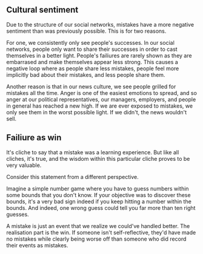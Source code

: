 ## Cultural sentiment

Due to the structure of our social networks, mistakes have a more negative sentiment than was previously possible. This is for two reasons.

For one, we consistently only see people's successes. In our social networks, people only want to share their successes in order to cast themselves in a better light. People's failiures are rarely shown as they are embarrased and make themselves appear less strong. This causes a negative loop where as people share less mistakes, people feel more implicitly bad about their mistakes, and less people share them.

Another reason is that in our news culture, we see people grilled for mistakes all the time. Anger is one of the easiest emotions to spread, and so anger at our political representatives, our managers, employers, and people in general has reached a new high. If we are ever exposed to mistakes, we only see them in the worst possible light. If we didn't, the news wouldn't sell.

## Failiure as win

It's cliche to say that a mistake was a learning experience. But like all cliches, it's true, and the wisdom within this particular cliche proves to be very valuable.

Consider this statement from a different perspective.

Imagine a simple number game where you have to guess numbers within some bounds that you don't know. If your objective was to discover these bounds, it's a very bad sign indeed if you keep hitting a number within the bounds. And indeed, one wrong guess could tell you far more than ten right guesses.  

A mistake is just an event that we realize we could've handled better. The realisation part is the win. If someone isn't self-reflective, they'd have made no mistakes while clearly being worse off than someone who did record their events as mistakes.
